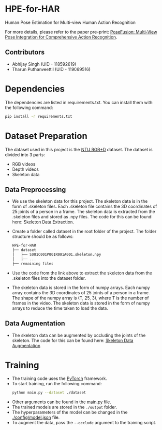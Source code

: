 # HPE-for-HAR
Human Pose Estimation for Multi-view Human Action Recognition

For more details, please refer to the paper pre-print: [PoseFusion: Multi-View Pose Integration for Comprehensive Action Recognition](./preprint.pdf).

## Contributors
* Abhijay Singh (UID - 118592619)
* Tharun Puthanveettil (UID - 119069516)


# Dependencies
The dependencies are listed in requirements.txt. You can install them with the following command:
```bash
pip install -r requirements.txt
```

# Dataset Preparation
The dataset used in this project is the [NTU RGB+D](
http://rose1.ntu.edu.sg/datasets/actionrecognition.asp) dataset. The dataset is divided into 3 parts:
* RGB videos
* Depth videos
* Skeleton data

## Data Preprocessing
- We use the skeleton data for this project. The skeleton data is in the form of .skeleton files. Each .skeleton file contains the 3D coordinates of 25 joints of a person in a frame. The skeleton data is extracted from the .skeleton files and stored as .npy files. The code for this can be found here: [Skeleton Data Extraction](https://github.com/shahroudy/NTURGB-D). 
- Create a folder called dataset in the root folder of the project. The folder structure should be as follows:
    ```bash
    HPE-for-HAR
    ├── dataset
    │   ├── S001C001P001R001A001.skeleton.npy
    │   ├── ...
    ├── remaining files
    ```
- Use the code from the link above to extract the skeleton data from the .skeleton files into the dataset folder.

- The skeleton data is stored in the form of numpy arrays. Each numpy array contains the 3D coordinates of 25 joints of a person in a frame. The shape of the numpy array is (T, 25, 3), where T is the number of frames in the video. The skeleton data is stored in the form of numpy arrays to reduce the time taken to load the data. 

## Data Augmentation
- The skeleton data can be augmented by occluding the joints of the skeleton. The code for this can be found here: [Skeleton Data Augmentation](./data_mgmt/datasets/ntu_dataset.py). 

# Training
- The training code uses the [PyTorch](https://pytorch.org/) framework.
- To start training, run the following command:
    ```bash
    python main.py --dataset ./dataset
    ```
- Other arguments can be found in the [main.py](./main.py) file.
- The trained models are stored in the `./output` folder.
- The hyperparameters of the model can be changed in the [./config/model.json](./config/model.json) file.
- To augment the data, pass the `--occlude` argument to the training script.
